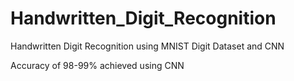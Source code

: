 # Handwritten_Digit_Recognition
Handwritten Digit Recognition using MNIST Digit Dataset and CNN

Accuracy of 98-99% achieved using CNN

